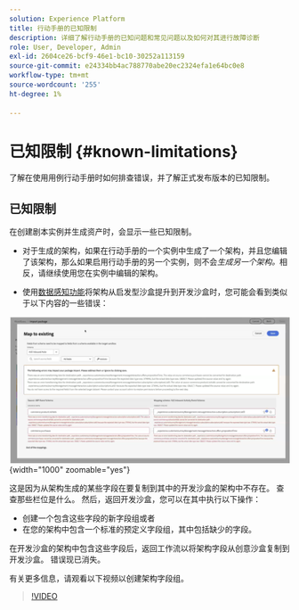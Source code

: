 ```yaml
---
solution: Experience Platform
title: 行动手册的已知限制
description: 详细了解行动手册的已知问题和常见问题以及如何对其进行故障诊断
role: User, Developer, Admin
exl-id: 2604ce26-bcf9-46e1-bc10-30252a113159
source-git-commit: e24334bb4ac788770abe20ec2324efa1e64bc0e8
workflow-type: tm+mt
source-wordcount: '255'
ht-degree: 1%

---
```



# 已知限制 {#known-limitations}

了解在使用用例行动手册时如何排查错误，并了解正式发布版本的已知限制。

## 已知限制

在创建剧本实例并生成资产时，会显示一些已知限制。

* 对于生成的架构，如果在行动手册的一个实例中生成了一个架构，并且您编辑了该架构，那么如果启用行动手册的另一个实例，则不会&#x200B;*生成另一个架构。*&#x200B;相反，请继续使用您在实例中编辑的架构。

* 使用[数据感知功能](/help/use-case-playbooks/playbooks/data-awareness.md)将架构从启发型沙盒提升到开发沙盒时，您可能会看到类似于以下内容的一些错误：

![架构映射工作流中显示错误。](/help/use-case-playbooks/assets/playbooks/troubleshooting/schema-errors.png){width="1000" zoomable="yes"}

这是因为从架构生成的某些字段在要复制到其中的开发沙盒的架构中不存在。 查查那些栏位是什么。 然后，返回开发沙盒，您可以在其中执行以下操作：

* 创建一个包含这些字段的新字段组或者
* 在您的架构中包含一个标准的预定义字段组，其中包括缺少的字段。

在开发沙盒的架构中包含这些字段后，返回工作流以将架构字段从创意沙盒复制到开发沙盒。 错误现已消失。

有关更多信息，请观看以下视频以创建架构字段组。

>[!VIDEO](https://video.tv.adobe.com/v/27013/?learn=on)

